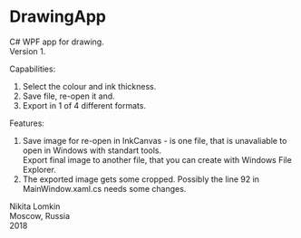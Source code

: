 # DrawingApp
C# WPF app for drawing. <br>
Version 1.

Capabilities:
1. Select the colour and ink thickness.
2. Save file, re-open it and.
3. Export in 1 of 4 different formats.

Features:
1. Save image for re-open in InkCanvas - is one file, that is unavaliable to open in Windows with standart tools. <br>
   Export final image to another file, that you can create with Windows File Explorer.
2. The exported image gets some cropped. Possibly the line 92 in MainWindow.xaml.cs needs some changes.

Nikita Lomkin <br>
Moscow, Russia  <br>
2018
